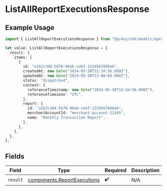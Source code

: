 # ListAllReportExecutionsResponse

## Example Usage

```typescript
import { ListAllReportExecutionsResponse } from "@gr4vy/sdk/models/operations";

let value: ListAllReportExecutionsResponse = {
  result: {
    items: [
      {
        id: "a1b2c3d4-5678-90ab-cdef-1234567890ab",
        createdAt: new Date("2024-05-30T12:34:56.000Z"),
        updatedAt: new Date("2024-05-30T13:00:00.000Z"),
        status: "dispatched",
        context: {
          referenceTimestamp: new Date("2024-05-30T12:34:56.000Z"),
          referenceTimezone: "UTC",
        },
        report: {
          id: "a1b2c3d4-5678-90ab-cdef-1234567890ab",
          merchantAccountId: "merchant-account-12345",
          name: "Monthly Transaction Report",
        },
      },
    ],
  },
};
```

## Fields

| Field                                                                      | Type                                                                       | Required                                                                   | Description                                                                |
| -------------------------------------------------------------------------- | -------------------------------------------------------------------------- | -------------------------------------------------------------------------- | -------------------------------------------------------------------------- |
| `result`                                                                   | [components.ReportExecutions](../../models/components/reportexecutions.md) | :heavy_check_mark:                                                         | N/A                                                                        |